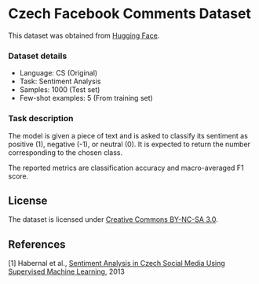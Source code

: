 # Czech Facebook Comments Dataset

This dataset was obtained from [Hugging Face](https://huggingface.co/datasets/fewshot-goes-multilingual/cs_facebook-comments).

### Dataset details

- Language: CS (Original)
- Task: Sentiment Analysis
- Samples: 1000 (Test set)
- Few-shot examples: 5 (From training set)

### Task description

The model is given a piece of text and is asked to classify its sentiment as positive (1), negative (-1), or neutral (0). It is expected to return the number corresponding to the chosen class.

The reported metrics are classification accuracy and macro-averaged F1 score.

## License

The dataset is licensed under [Creative Commons BY-NC-SA 3.0](https://creativecommons.org/licenses/by-nc-sa/3.0/).


## References

[1] Habernal et al., [Sentiment Analysis in Czech Social Media Using Supervised Machine Learning](https://aclanthology.org/W13-1609/), 2013